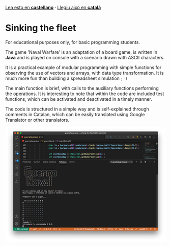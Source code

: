[Lea esto en **castellano**](README.es.md) · [Llegiu això en **català**](README.ca.md)

# Sinking the fleet

For educational purposes only, for basic programming students.

The game 'Naval Warfare' is an adaptation of a board game, is written in **Java** and is played on console with a scenario drawn with ASCII characters.

It is a practical example of modular programming with simple functions for observing the use of vectors and arrays, with data type transformation. It is much more fun than building a spreadsheet simulation `;-)`

The main function is brief, with calls to the auxiliary functions performing the operations. It is interesting to note that within the code are included test functions, which can be activated and deactivated in a timely manner.

The code is structured in a simple way and is self-explained through comments in Catalan, which can be easily translated using Google Translator or other translators. 


![screenshot](Sinking-the-fleet.png)